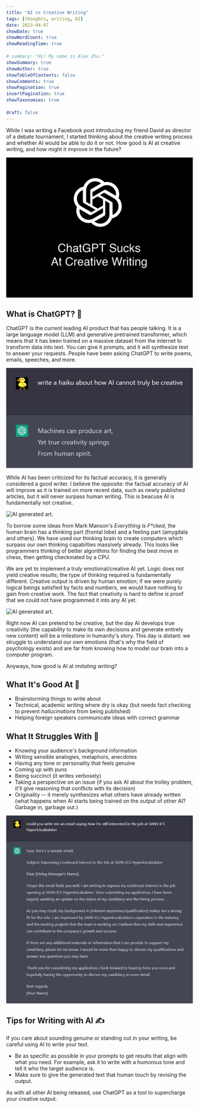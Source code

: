 ```yaml
---
title: "AI vs Creative Writing"
tags: [thoughts, writing, AI]
date: 2023-04-07
showDate: true
showWordCount: true
showReadingTime: true

# summary: "Hi! My name is Alex Zhu."
showSummary: true
showAuthor: true
showTableOfContents: false
showComments: true
showPagination: true
invertPagination: true
showTaxonomies: true

draft: false
---
```


While I was writing a Facebook post introducing my friend David as director of a debate tournament, I started thinking about the creative writing process and whether AI would be able to do it or not. How good is AI at creative writing, and how might it improve in the future?

![OpenAI logo.](thumb.jpg)

## What is ChatGPT? 🤖
ChatGPT is the current leading AI product that has people talking. It is a large language model (LLM) and generative pretrained transformer, which means that it has been trained on a massive dataset from the internet to transform data into text. You can give it prompts, and it will synthesize text to answer your requests. People have been asking ChatGPT to write poems, emails, speeches, and more.

![Poem generated by ChatGPT.](haiku.png "Hey, not bad!")

While AI has been criticized for its factual accuracy, it is generally considered a good writer. I believe the opposite: the factual accuracy of AI will improve as it is trained on more recent data, such as newly published articles, but it will never surpass human writing. This is beacuse AI is fundamentally not creative.

![AI generated art.](https://qph.cf2.quoracdn.net/main-qimg-c7dfd884c1f8a9adc3d02718c0ade0e9.webp "Computers are really good at left brain operations, but less good at right brain creating as of now.")

To borrow some ideas from Mark Manson's *Everything is F\*cked*, the human brain has a thinking part (frontal lobe) and a feeling part (amygdala and others). We have used our thinking brain to create computers which surpass our own thinking capabilties massively already. This looks like programmers thinking of better algorithms for finding the best move in chess, then getting checkmated by a CPU.

We are yet to implement a truly emotional/creative AI yet. Logic does not yield creative results; the type of thinking required is fundamentally different. Creative output is driven by human emotion; if we were purely logical beings satisfied by facts and numbers, we would have nothing to gain from creative work. The fact that creativity is hard to define is proof that we could not have programmed it into any AI yet.

![AI generated art.](https://images.theconversation.com/files/484731/original/file-20220914-4859-3x8zwd.png?ixlib=rb-1.1.0&q=45&auto=format&w=754&fit=clip "https://theconversation.com/ai-can-produce-prize-winning-art-but-it-still-cant-compete-with-human-creativity-190279")

Right now AI can pretend to be creative, but the day AI develops true creativity (the capability to make its own decisions and generate entirely new content) will be a milestone in humanity's story. This day is distant: we struggle to understand our own emotions (that's why the field of psychology exists) and are far from knowing how to model our brain into a computer program.

Anyways, how good is AI at *imitating* writing?

## What It's Good At 🥇
- Brainstorming things to write about
- Technical, academic writing where dry is okay (but needs fact checking to prevent *hallucinations* from being published)
- Helping foreign speakers communicate ideas with correct grammar

## What It Struggles With 🤯
- Knowing your audience's background information
- Writing sensible analogies, metaphors, anecdotes
- Having any tone or personality that feels genuine
- Coming up with puns
- Being succinct (it writes verbosely)
- Taking a perspective on an issue (if you ask AI about the trolley problem, it'll give reasoning that conflicts with its decision)
- Originality -- it merely synthesizes what others have already written (what happens when AI starts being trained on the output of other AI? Garbage in, garbage out.)

![Email generated by ChatGPT.](followup.png "This email is a great starting point, but definitely not ready to send.")

## Tips for Writing with AI ✍️
If you care about sounding genuine or standing out in your writing, be careful using AI to write your text.
- Be as specific as possible in your prompts to get results that align with what you need. For example, ask it to write with a humorous tone and tell it who the target audience is.
- Make sure to give the generated text that human touch by revising the output.

As with all other AI being released, use ChatGPT as a tool to supercharge your creative output.